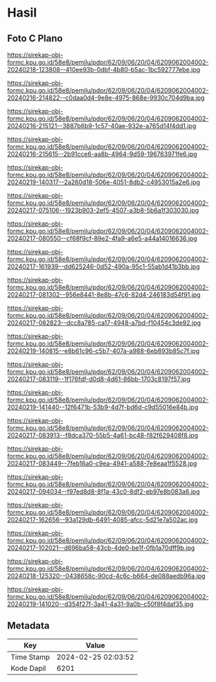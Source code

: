 # Hasil

## Foto C Plano

https://sirekap-obj-formc.kpu.go.id/58e8/pemilu/pdpr/62/09/06/20/04/6209062004002-20240218-123808--410ee93b-0dbf-4b80-b5ac-1bc592777ebe.jpg

https://sirekap-obj-formc.kpu.go.id/58e8/pemilu/pdpr/62/09/06/20/04/6209062004002-20240216-214822--c0daa0d4-9e8e-4975-868e-9930c704d9ba.jpg

https://sirekap-obj-formc.kpu.go.id/58e8/pemilu/pdpr/62/09/06/20/04/6209062004002-20240216-215121--3887b6b9-1c57-40ae-932e-a765d14f4dd1.jpg

https://sirekap-obj-formc.kpu.go.id/58e8/pemilu/pdpr/62/09/06/20/04/6209062004002-20240216-215615--2b91cce6-aa8b-4964-9d59-196763971fe6.jpg

https://sirekap-obj-formc.kpu.go.id/58e8/pemilu/pdpr/62/09/06/20/04/6209062004002-20240219-140317--2a260d18-506e-4051-8db2-c4953015a2e6.jpg

https://sirekap-obj-formc.kpu.go.id/58e8/pemilu/pdpr/62/09/06/20/04/6209062004002-20240217-075106--1923b903-2ef5-4507-a3b8-5b6a1f303030.jpg

https://sirekap-obj-formc.kpu.go.id/58e8/pemilu/pdpr/62/09/06/20/04/6209062004002-20240217-080550--cf68f9cf-89e2-4fa9-a6e5-a44a14016636.jpg

https://sirekap-obj-formc.kpu.go.id/58e8/pemilu/pdpr/62/09/06/20/04/6209062004002-20240217-161939--dd625246-0d52-490a-95c1-55ab1d41b3bb.jpg

https://sirekap-obj-formc.kpu.go.id/58e8/pemilu/pdpr/62/09/06/20/04/6209062004002-20240217-081302--956e8441-8e8b-47c6-82d4-246183d54f91.jpg

https://sirekap-obj-formc.kpu.go.id/58e8/pemilu/pdpr/62/09/06/20/04/6209062004002-20240217-082823--dcc8a785-ca17-4948-a7bd-f10454c3de92.jpg

https://sirekap-obj-formc.kpu.go.id/58e8/pemilu/pdpr/62/09/06/20/04/6209062004002-20240219-140815--e8b61c96-c5b7-407a-a988-6eb893b85c7f.jpg

https://sirekap-obj-formc.kpu.go.id/58e8/pemilu/pdpr/62/09/06/20/04/6209062004002-20240217-083119--1f176fdf-d0d8-4d61-86bb-1703c8197f57.jpg

https://sirekap-obj-formc.kpu.go.id/58e8/pemilu/pdpr/62/09/06/20/04/6209062004002-20240219-141440--12f6471b-53b9-4d7f-bd6d-c9d55016e84b.jpg

https://sirekap-obj-formc.kpu.go.id/58e8/pemilu/pdpr/62/09/06/20/04/6209062004002-20240217-083913--f8dca370-55b5-4a61-bc48-f82f629408f8.jpg

https://sirekap-obj-formc.kpu.go.id/58e8/pemilu/pdpr/62/09/06/20/04/6209062004002-20240217-083449--7feb16a0-c9ea-4941-a588-7e8eaa1f5528.jpg

https://sirekap-obj-formc.kpu.go.id/58e8/pemilu/pdpr/62/09/06/20/04/6209062004002-20240217-094034--f97ed8d8-8f1a-43c0-8df2-eb97e8b083a6.jpg

https://sirekap-obj-formc.kpu.go.id/58e8/pemilu/pdpr/62/09/06/20/04/6209062004002-20240217-162656--93a129db-6491-4085-afcc-5d21e7a502ac.jpg

https://sirekap-obj-formc.kpu.go.id/58e8/pemilu/pdpr/62/09/06/20/04/6209062004002-20240217-102021--d696ba58-43cb-4de0-be1f-0fb1a70dff9b.jpg

https://sirekap-obj-formc.kpu.go.id/58e8/pemilu/pdpr/62/09/06/20/04/6209062004002-20240218-125320--0438658c-90cd-4c6c-b664-de088aedb96a.jpg

https://sirekap-obj-formc.kpu.go.id/58e8/pemilu/pdpr/62/09/06/20/04/6209062004002-20240219-141020--d354f27f-3a41-4a31-9a0b-c50f8f4daf35.jpg


## Metadata

| Key        | Value               |
| ---------- | ------------------- |
| Time Stamp | 2024-02-25 02:03:52 |
| Kode Dapil | 6201                |



